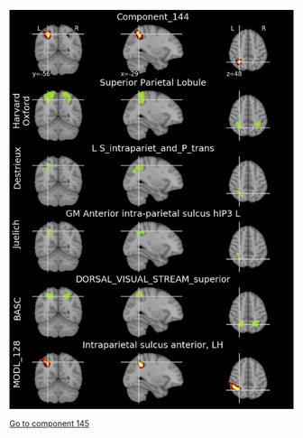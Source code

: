 


![144](preliminary/144.jpg "Component 144")

[Go to component 145](https://parietal-inria.github.io/MODL_atlas/512/145 "Component 145")